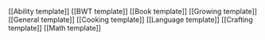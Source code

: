 [[Ability template]]
[[BWT template]]
[[Book template]]
[[Growing template]]
[[General template]]
[[Cooking template]]
[[Language template]]
[[Crafting template]]
[[Math template]]
